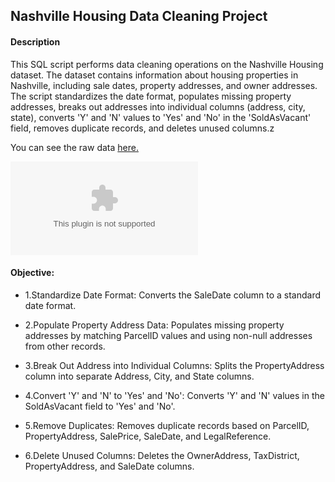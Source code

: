 ## Nashville Housing Data Cleaning Project
#### Description

This SQL script performs data cleaning operations on the Nashville Housing dataset. The dataset contains information about housing properties in Nashville, including sale dates, property addresses, and owner addresses. The script standardizes the date format, populates missing property addresses, breaks out addresses into individual columns (address, city, state), converts 'Y' and 'N' values to 'Yes' and 'No' in the 'SoldAsVacant' field, removes duplicate records, and deletes unused columns.z

You can see the raw data [here.](https://github.com/As2909/Projects/blob/main/SQL%20-%20Data%20Cleaning/Files/Nashville%20Housing%20Data%20for%20Data%20Cleaning%201.csv)

![alt text](https://github.com/As2909/Projects/blob/main/SQL%20-%20Data%20Cleaning/Files/Nashville%20Housing%20Data%20for%20Data%20Cleaning%201.csv)

#### Objective:
- 1.Standardize Date Format: Converts the SaleDate column to a standard date format.

- 2.Populate Property Address Data: Populates missing property addresses by matching ParcelID values and using non-null addresses from other records.

- 3.Break Out Address into Individual Columns: Splits the PropertyAddress column into separate Address, City, and State columns.

- 4.Convert 'Y' and 'N' to 'Yes' and 'No': Converts 'Y' and 'N' values in the SoldAsVacant field to 'Yes' and 'No'.

- 5.Remove Duplicates: Removes duplicate records based on ParcelID, PropertyAddress, SalePrice, SaleDate, and LegalReference.

- 6.Delete Unused Columns: Deletes the OwnerAddress, TaxDistrict, PropertyAddress, and SaleDate columns.
